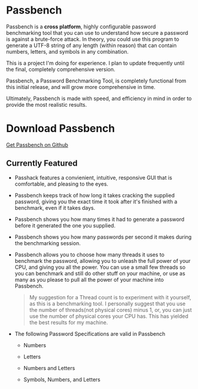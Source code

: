 # Passbench

Passbench is a **cross platform**, highly configurable password benchmarking tool that you can use to understand how secure a password is against a brute-force attack. In theory, you could use this program to generate a UTF-8 string of any length (within reason) that can contain numbers, letters, and symbols in any combination. 

This is a project I'm doing for experience. I plan to update frequently until the final, completely comprehensive version.

Passbench, a Password Benchmarking Tool, is completely functional from this initial release, and will grow more comprehensive in time.

Ultimately, Passbench is made with speed, and efficiency in mind in order to provide the most realistic results.

# Download Passbench

[Get Passbench on Github](https://github.com/kthewhispers/Passbench/blob/master/binaries/)

## Currently Featured

- Passhack features a convienient, intuitive, responsive GUI that is comfortable, and pleasing to the eyes.

- Passbench keeps track of how long it takes cracking the supplied password, giving you the exact time it took after it's finished with a benchmark, even if it takes days.

- Passbench shows you how many times it had to generate a password before it generated the one you supplied.

- Passbench shows you how many passwords per second it makes during the benchmarking session.

- Passbench allows you to choose how many threads it uses to benchmark the password, allowing you to unleash the full power of your CPU, and giving you all the power. You can use a small few threads so you can benchmark and still do other stuff on your machine, or use as many as you please to pull all the power of your machine into Passbench.

  > My suggestion for a Thread count is to experiment with it yourself, as this is a benchmarking tool. I personally suggest that you use   the number of threads(not physical cores) minus 1, or, you can just use the number of physical cores your CPU has. This has yielded the   best results for my machine.

- The following Password Specifications are valid in Passbench
  - Numbers
  
  - Letters
  
  - Numbers and Letters
  
  - Symbols, Numbers, and Letters

